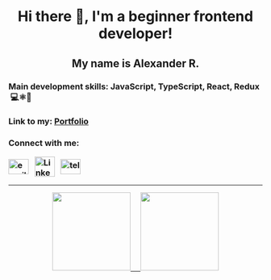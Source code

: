 <h1 align="center">Hi there 👋, I'm a beginner frontend developer!</h1>
<h2 align="center">My name is Alexander R.</h2>


<h3>Main development skills: JavaScript, TypeScript, React, Redux &nbsp;💻⚛🚀</h3>

  
<h3 align="left">Link to my: <a href="https://nedug.github.io/cv-alexander-r/" target="blank">Portfolio</a></h3>


<h3 align="left">Connect with me: <p align="left">
<a href="mailto:ru55nedug@gmail.com" target="_blank"><img align="center" src="https://pnggrid.com/wp-content/uploads/2021/04/Gmail-Transparent-Logo-1024x768.png" alt="email" height="30px" width="40px" /></a> &nbsp; </span> <a href="https://www.linkedin.com/in/alexander-rusin-789760226" target="_blank"><img align="center" src="https://freepngimg.com/thumb/linkedin/2-2-linkedin-png-hd-thumb.png" alt="LinkedIn" height="40px" width="40px" /></a> &nbsp; <a href="https://t.me/polkaj" target="_blank"><img align="center" src="https://user-images.githubusercontent.com/80103497/185432979-8078ee9e-1e06-48b6-a338-c1769c3f734d.png" alt="telegram" height="30px" width="40px" /></a>
</p></h3>

<div align="center">
 <hr>
  <a href="https://profile-summary-for-github.com/user/nedug">
    <img  height="155em" src="https://github-readme-stats.vercel.app/api/top-langs/?username=nedug&layout=compact&langs_count=4&theme=dark&bg_color=000&title_color=fff&text_color=fff&hide=HTML"/>
    &nbsp;&nbsp;&nbsp;
    <img height="155em" src="https://github-readme-stats.vercel.app/api?username=nedug&show_icons=true&theme=dark&bg_color=000&title_color=fff&text_color=fff&count_private=false"/>
  </a>
</div>

